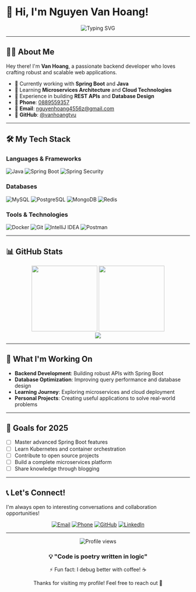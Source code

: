 # 👋 Hi, I'm Nguyen Van Hoang!

<div align="center">
  <img src="https://readme-typing-svg.herokuapp.com?font=Fira+Code&size=22&duration=3000&pause=1000&color=36BCF7&center=true&vCenter=true&width=600&lines=Backend+Developer+from+Vietnam;Spring+Boot+%26+Java+Enthusiast;Building+Scalable+Web+Applications;Always+Learning+New+Technologies" alt="Typing SVG" />
</div>

---

## 🙋‍♂️ About Me

Hey there! I'm **Van Hoang**, a passionate backend developer who loves crafting robust and scalable web applications. 

- 🔭 Currently working with **Spring Boot** and **Java**
- 🌱 Learning **Microservices Architecture** and **Cloud Technologies**
- 💼 Experience in building **REST APIs** and **Database Design**
- 📱 **Phone**: [0889559357](tel:+84889559357)
- 📧 **Email**: [nguyenhoang4556z@gmail.com](mailto:nguyenhoang4556z@gmail.com)
- 🐙 **GitHub**: [@vanhoangtvu](https://github.com/vanhoangtvu)

---

## 🛠️ My Tech Stack

### Languages & Frameworks
![Java](https://img.shields.io/badge/Java-ED8B00?style=flat-square&logo=openjdk&logoColor=white)
![Spring Boot](https://img.shields.io/badge/Spring_Boot-6DB33F?style=flat-square&logo=spring&logoColor=white)
![Spring Security](https://img.shields.io/badge/Spring_Security-6DB33F?style=flat-square&logo=Spring-Security&logoColor=white)

### Databases
![MySQL](https://img.shields.io/badge/MySQL-4479A1?style=flat-square&logo=mysql&logoColor=white)
![PostgreSQL](https://img.shields.io/badge/PostgreSQL-316192?style=flat-square&logo=postgresql&logoColor=white)
![MongoDB](https://img.shields.io/badge/MongoDB-4EA94B?style=flat-square&logo=mongodb&logoColor=white)
![Redis](https://img.shields.io/badge/Redis-DC382D?style=flat-square&logo=redis&logoColor=white)

### Tools & Technologies
![Docker](https://img.shields.io/badge/Docker-2496ED?style=flat-square&logo=docker&logoColor=white)
![Git](https://img.shields.io/badge/Git-F05032?style=flat-square&logo=git&logoColor=white)
![IntelliJ IDEA](https://img.shields.io/badge/IntelliJ_IDEA-000000?style=flat-square&logo=intellij-idea&logoColor=white)
![Postman](https://img.shields.io/badge/Postman-FF6C37?style=flat-square&logo=postman&logoColor=white)

---

## 📊 GitHub Stats

<div align="center">
  <img height="180em" src="https://github-readme-stats.vercel.app/api?username=vanhoangtvu&show_icons=true&theme=github_dark&hide_border=true&count_private=true" />
  <img height="180em" src="https://github-readme-stats.vercel.app/api/top-langs/?username=vanhoangtvu&layout=compact&theme=github_dark&hide_border=true" />
</div>

<div align="center">
  <img src="https://github-readme-streak-stats.herokuapp.com/?user=vanhoangtvu&theme=dark&hide_border=true" />
</div>

---

## 🚀 What I'm Working On

- **Backend Development**: Building robust APIs with Spring Boot
- **Database Optimization**: Improving query performance and database design
- **Learning Journey**: Exploring microservices and cloud deployment
- **Personal Projects**: Creating useful applications to solve real-world problems

---

## 🎯 Goals for 2025

- [ ] Master advanced Spring Boot features
- [ ] Learn Kubernetes and container orchestration
- [ ] Contribute to open source projects
- [ ] Build a complete microservices platform
- [ ] Share knowledge through blogging

---

## 📞 Let's Connect!

I'm always open to interesting conversations and collaboration opportunities!

<div align="center">
  
[![Email](https://img.shields.io/badge/Email-nguyenhoang4556z@gmail.com-red?style=for-the-badge&logo=gmail&logoColor=white)](mailto:nguyenhoang4556z@gmail.com)
[![Phone](https://img.shields.io/badge/Phone-0889559357-green?style=for-the-badge&logo=whatsapp&logoColor=white)](tel:+84889559357)
[![GitHub](https://img.shields.io/badge/GitHub-vanhoangtvu-black?style=for-the-badge&logo=github&logoColor=white)](https://github.com/vanhoangtvu)
[![LinkedIn](https://img.shields.io/badge/LinkedIn-Connect-blue?style=for-the-badge&logo=linkedin&logoColor=white)](https://linkedin.com/in/vanhoangtvu)

</div>

---

<div align="center">
  <img src="https://komarev.com/ghpvc/?username=vanhoangtvu&style=flat-square&color=blue" alt="Profile views" />
  
  <h3>💡 "Code is poetry written in logic"</h3>
  
  <p>⚡ Fun fact: I debug better with coffee! ☕</p>
  
  <p>Thanks for visiting my profile! Feel free to reach out 🚀</p>
</div>
